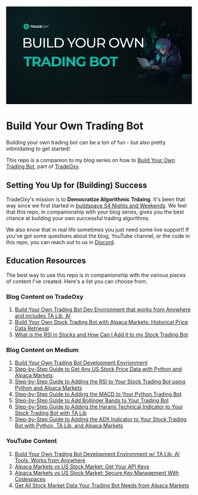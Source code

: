 ![Build Your Own Trading Bot Title Image](https://github.com/jimtin/something-cool/blob/main/images/build_your_own_trading_bot_title_image.png)

# Build Your Own Trading Bot
Building your own trading bot can be a ton of fun - but also pretty intimidating to get started! 

This repo is a companion to my blog series on how to [Build Your Own Trading Bot](https://tradeoxy.com/blog/), part of [TradeOxy](https://tradeoxy.com/).

## Setting You Up for (Building) Success
TradeOxy's mission is to **Democratize Algorithmic Trdaing**. It's been that way since we first started in [buildspace S4 Nights and Weekends](https://buildspace.so/nights-weekends). We feel that this repo, in companionship with your blog series, gives you the best chance at building your own successful trading algorithms. 

We also know that in real life sometimes you just need some live support! If you've got some questions about the blog, YouTube channel, or the code in this repo, you can reach out to us in [Discord](https://discord.com/channels/1143837842745864192/1143837843274342432). 

## Education Resources
The best way to use this repo is in companionship with the various pieces of content I've created. Here's a list you can choose from. 

### Blog Content on TradeOxy
1. [Build Your Own Trading Bot Dev Environment that works from Anywhere and includes TA Lib, AI](https://www.thedisruptioncontinuum.channel/build-your-own-trading-bot-development-environment/)
2. [Build Your Own Stock Trading Bot with Alpaca Markets: Historical Price Data Retrieval](https://www.thedisruptioncontinuum.channel/step-by-step-guide-get-any-us-stock-price-data-with-python-and-alpaca-markets/)
3. [What is the RSI in Stocks and How Can I Add it to my Stock Trading Bot](https://www.thedisruptioncontinuum.channel/step-by-step-guide-to-adding-the-rsi-to-your-stock-trading-bot-using-python-and-alpaca-markets/)

### Blog Content on Medium
1. [Build Your Own Trading Bot Development Envrionment](https://medium.com/@appnologyjames/build-your-own-trading-bot-development-environment-5163443da220)
2. [Step-by-Step Guide to Get Any US Stock Price Data with Python and Alpaca Markets](https://appnologyjames.medium.com/step-by-step-guide-get-any-us-stock-price-data-with-python-and-alpaca-markets-8134fa3a5763)
3. [Step-by-Step Guide to Adding the RSI to Your Stock Trading Bot using Python and Alpaca Markets](https://appnologyjames.medium.com/step-by-step-guide-to-adding-the-rsi-to-your-stock-trading-bot-using-python-and-alpaca-markets-72473d052dff)
4. [Step-by-Step Guide to Adding the MACD to Your Python Trading Bot](https://appnologyjames.medium.com/step-by-step-guide-to-adding-the-macd-to-your-python-trading-bot-32cbcceea13e)
5. [Step-by-Step Guide to Add Bollinger Bands to Your Trading Bot](https://medium.com/@appnologyjames/step-by-step-guide-to-add-bollinger-bands-%EF%B8%8F-to-your-trading-bot-c3b858926e12)
6. [Step-by-Step Guide to Adding the Harami Technical Indicator to Your Stock Trading Bot with TA Lib](https://medium.com/@appnologyjames/step-by-step-guide-to-adding-the-harami-technical-indicator-to-your-stock-trading-bot-with-ta-lib-a5b27f192f17)
7. [Step-by-Step Guide to Adding the ADX Indicator to Your Stock Trading Bot with Python, TA Lib, and Alpaca Markets](https://medium.com/@appnologyjames/step-by-step-guide-to-adding-the-adx-indicator-to-your-stock-trading-bot-with-python-ta-lib-and-f70e0d559ff6)

### YouTube Content
1. [Build Your Own Trading Bot Development Environment w/ TA Lib, AI Tools, Works from Anywhere](https://youtu.be/M8Eda-5T55M)
2. [Alpaca Markets vs US Stock Market: Get Your API Keys](https://youtu.be/iqXcpUUtURQ)
3. [Alpaca Markets vs US Stock Market: Secure Key Management With Codespaces](https://youtu.be/dmiaqW9bfdc)
4. [Get All Stock Market Data Your Trading Bot Needs from Alpaca Markets](https://youtu.be/S1tcbCRnOaM)
